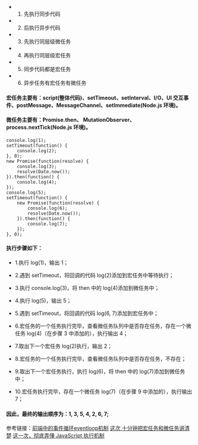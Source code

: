 - 1. 先执行同步代码
- 2. 后执行异步代码
- 3. 先执行同层级微任务
- 4. 再执行同层级宏任务
- 5. 同步代码都是宏任务
- 6. 异步任务有宏任务有微任务

#### 宏任务主要有：script(整体代码)、setTimeout、setInterval、I/O、UI 交互事件、postMessage、MessageChannel、setImmediate(Node.js 环境)。

####  微任务主要有：Promise.then、 MutationObserver、 process.nextTick(Node.js 环境)。
```
console.log(1);
setTimeout(function() {
    console.log(2);
}, 0);
new Promise(function(resolve) {
    console.log(3);
    resolve(Date.now());
}).then(function() {
    console.log(4);
});
console.log(5);
setTimeout(function() {
    new Promise(function(resolve) {
        console.log(6);
        resolve(Date.now());
    }).then(function() {
        console.log(7);
    });
}, 0);
```

#### 执行步骤如下：
- 1.执行 log(1)，输出 1；

- 2.遇到 setTimeout，将回调的代码 log(2)添加到宏任务中等待执行；

- 3.执行 console.log(3)，将 then 中的 log(4)添加到微任务中；

- 4.执行 log(5)，输出 5；

- 5.遇到 setTimeout，将回调的代码 log(6, 7)添加到宏任务中；

- 6.宏任务的一个任务执行完毕，查看微任务队列中是否存在任务，存在一个微任务 log(4)（在步骤 3 中添加的），执行输出 4；

- 7.取出下一个宏任务 log(2)执行，输出 2；

- 8.宏任务的一个任务执行完毕，查看微任务队列中是否存在任务，不存在；

- 9.取出下一个宏任务执行，执行 log(6)，将 then 中的 log(7)添加到微任务中；

- 10.宏任务执行完毕，存在一个微任务 log(7)（在步骤 9 中添加的），执行输出 7；
#### 因此，最终的输出顺序为：1, 3, 5, 4, 2, 6, 7;
参考链接：[前端中的事件循环eventloop机制](https://www.xiabingbao.com/post/javascript/js-eventloop.html)
[这次,十分钟把宏任务和微任务讲清楚](https://segmentfault.com/a/1190000039055443)
[这一次，彻底弄懂 JavaScript 执行机制](https://juejin.cn/post/6844903512845860872#heading-5)
 